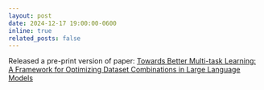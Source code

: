 ```yaml
---
layout: post
date: 2024-12-17 19:00:00-0600
inline: true
related_posts: false
---
```


Released a pre-print version of paper: <a href="https://arxiv.org/abs/2412.11455">Towards Better Multi-task Learning: A Framework for Optimizing Dataset Combinations in Large Language Models</a>

